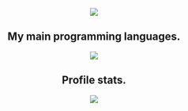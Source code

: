 <p align="center">
  <a href="https://discord.gg/cZkqyaRkb6">
    <img src="https://stramkurs.dk/wp-content/uploads/2021/04/cropped-Stram-Kurs-Facebook-Cover-2-300x100.png"></a>
</p>
</p>


<h2 align="center">My main programming languages.</h2>
<p align="center">
  <img src="https://cdn.discordapp.com/attachments/835652361715712020/842758450962366480/asgsdag.png"></a>
</p>

<h2 align="center">Profile stats.</h2>
<p align="center">
  <img align="center" src="https://github-readme-stats.vercel.app/api?username=ScopesFromDenmark&show_icons=true&theme=dark&locale=en"/>
<br />

</pre>
